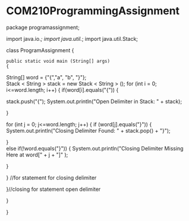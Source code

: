 # COM210ProgrammingAssignment
package programassignment;

import java.io.*;
import java.util.*;
import java.util.Stack;



class ProgramAssignment
{
     
    public static void main (String[] args)
	{
   String[] word = {"{","a", "b", "}"};       
 Stack < String > stack = new Stack < String > ();
 for (int i = 0; i<=word.length; i++)
 {
  if(word[i].equals("{")) 
  {   
  
 stack.push("{");
System.out.println("Open Delimiter in Stack: " + stack);

  }
  
 
 
  for (int j = 0; j<=word.length; j++)
  {
  if (word[j].equals("}"))
  {
  System.out.println("Closing Delimiter Found: " + stack.pop() + "}");

  }  
  else if(!word.equals("}")) 
  {
  System.out.println("Closing Delimiter Missing Here at word[" + j + "]" );
  
  
  }   
  
  } //for statement for closing delimiter   
   
     
 }//closing for statement open delimiter		
	
 }
	
}

